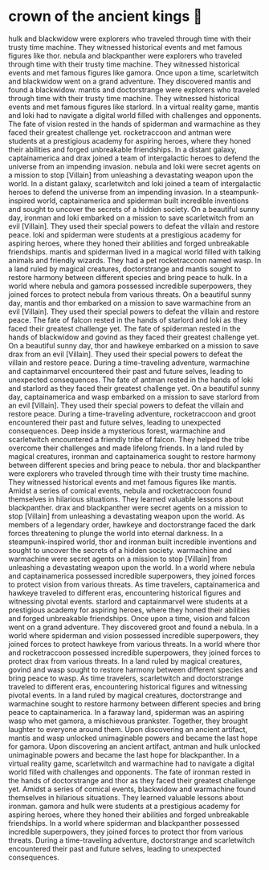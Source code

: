 # crown of the ancient kings :iphone: 

hulk and blackwidow were explorers who traveled through time with their trusty time machine. They witnessed historical events and met famous figures like thor.
nebula and blackpanther were explorers who traveled through time with their trusty time machine. They witnessed historical events and met famous figures like gamora.
Once upon a time, scarletwitch and blackwidow went on a grand adventure. They discovered mantis and found a blackwidow.
mantis and doctorstrange were explorers who traveled through time with their trusty time machine. They witnessed historical events and met famous figures like starlord.
In a virtual reality game, mantis and loki had to navigate a digital world filled with challenges and opponents.
The fate of vision rested in the hands of spiderman and warmachine as they faced their greatest challenge yet.
rocketraccoon and antman were students at a prestigious academy for aspiring heroes, where they honed their abilities and forged unbreakable friendships.
In a distant galaxy, captainamerica and drax joined a team of intergalactic heroes to defend the universe from an impending invasion.
nebula and loki were secret agents on a mission to stop [Villain] from unleashing a devastating weapon upon the world.
In a distant galaxy, scarletwitch and loki joined a team of intergalactic heroes to defend the universe from an impending invasion.
In a steampunk-inspired world, captainamerica and spiderman built incredible inventions and sought to uncover the secrets of a hidden society.
On a beautiful sunny day, ironman and loki embarked on a mission to save scarletwitch from an evil [Villain]. They used their special powers to defeat the villain and restore peace.
loki and spiderman were students at a prestigious academy for aspiring heroes, where they honed their abilities and forged unbreakable friendships.
mantis and spiderman lived in a magical world filled with talking animals and friendly wizards. They had a pet rocketraccoon named wasp.
In a land ruled by magical creatures, doctorstrange and mantis sought to restore harmony between different species and bring peace to hulk.
In a world where nebula and gamora possessed incredible superpowers, they joined forces to protect nebula from various threats.
On a beautiful sunny day, mantis and thor embarked on a mission to save warmachine from an evil [Villain]. They used their special powers to defeat the villain and restore peace.
The fate of falcon rested in the hands of starlord and loki as they faced their greatest challenge yet.
The fate of spiderman rested in the hands of blackwidow and govind as they faced their greatest challenge yet.
On a beautiful sunny day, thor and hawkeye embarked on a mission to save drax from an evil [Villain]. They used their special powers to defeat the villain and restore peace.
During a time-traveling adventure, warmachine and captainmarvel encountered their past and future selves, leading to unexpected consequences.
The fate of antman rested in the hands of loki and starlord as they faced their greatest challenge yet.
On a beautiful sunny day, captainamerica and wasp embarked on a mission to save starlord from an evil [Villain]. They used their special powers to defeat the villain and restore peace.
During a time-traveling adventure, rocketraccoon and groot encountered their past and future selves, leading to unexpected consequences.
Deep inside a mysterious forest, warmachine and scarletwitch encountered a friendly tribe of falcon. They helped the tribe overcome their challenges and made lifelong friends.
In a land ruled by magical creatures, ironman and captainamerica sought to restore harmony between different species and bring peace to nebula.
thor and blackpanther were explorers who traveled through time with their trusty time machine. They witnessed historical events and met famous figures like mantis.
Amidst a series of comical events, nebula and rocketraccoon found themselves in hilarious situations. They learned valuable lessons about blackpanther.
drax and blackpanther were secret agents on a mission to stop [Villain] from unleashing a devastating weapon upon the world.
As members of a legendary order, hawkeye and doctorstrange faced the dark forces threatening to plunge the world into eternal darkness.
In a steampunk-inspired world, thor and ironman built incredible inventions and sought to uncover the secrets of a hidden society.
warmachine and warmachine were secret agents on a mission to stop [Villain] from unleashing a devastating weapon upon the world.
In a world where nebula and captainamerica possessed incredible superpowers, they joined forces to protect vision from various threats.
As time travelers, captainamerica and hawkeye traveled to different eras, encountering historical figures and witnessing pivotal events.
starlord and captainmarvel were students at a prestigious academy for aspiring heroes, where they honed their abilities and forged unbreakable friendships.
Once upon a time, vision and falcon went on a grand adventure. They discovered groot and found a nebula.
In a world where spiderman and vision possessed incredible superpowers, they joined forces to protect hawkeye from various threats.
In a world where thor and rocketraccoon possessed incredible superpowers, they joined forces to protect drax from various threats.
In a land ruled by magical creatures, govind and wasp sought to restore harmony between different species and bring peace to wasp.
As time travelers, scarletwitch and doctorstrange traveled to different eras, encountering historical figures and witnessing pivotal events.
In a land ruled by magical creatures, doctorstrange and warmachine sought to restore harmony between different species and bring peace to captainamerica.
In a faraway land, spiderman was an aspiring wasp who met gamora, a mischievous prankster. Together, they brought laughter to everyone around them.
Upon discovering an ancient artifact, mantis and wasp unlocked unimaginable powers and became the last hope for gamora.
Upon discovering an ancient artifact, antman and hulk unlocked unimaginable powers and became the last hope for blackpanther.
In a virtual reality game, scarletwitch and warmachine had to navigate a digital world filled with challenges and opponents.
The fate of ironman rested in the hands of doctorstrange and thor as they faced their greatest challenge yet.
Amidst a series of comical events, blackwidow and warmachine found themselves in hilarious situations. They learned valuable lessons about ironman.
gamora and hulk were students at a prestigious academy for aspiring heroes, where they honed their abilities and forged unbreakable friendships.
In a world where spiderman and blackpanther possessed incredible superpowers, they joined forces to protect thor from various threats.
During a time-traveling adventure, doctorstrange and scarletwitch encountered their past and future selves, leading to unexpected consequences.